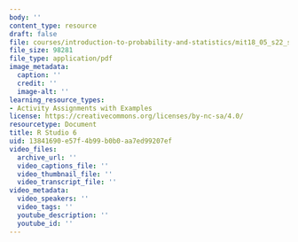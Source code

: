```yaml
---
body: ''
content_type: resource
draft: false
file: courses/introduction-to-probability-and-statistics/mit18_05_s22_studio6-instructions.pdf
file_size: 98281
file_type: application/pdf
image_metadata:
  caption: ''
  credit: ''
  image-alt: ''
learning_resource_types:
- Activity Assignments with Examples
license: https://creativecommons.org/licenses/by-nc-sa/4.0/
resourcetype: Document
title: R Studio 6
uid: 13841690-e57f-4b99-b0b0-aa7ed99207ef
video_files:
  archive_url: ''
  video_captions_file: ''
  video_thumbnail_file: ''
  video_transcript_file: ''
video_metadata:
  video_speakers: ''
  video_tags: ''
  youtube_description: ''
  youtube_id: ''
---
```

